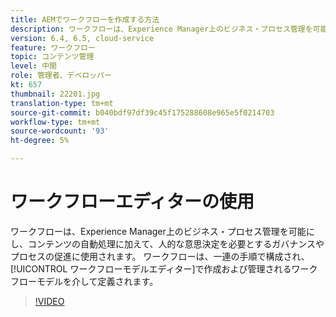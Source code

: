 ```yaml
---
title: AEMでワークフローを作成する方法
description: ワークフローは、Experience Manager上のビジネス・プロセス管理を可能にし、コンテンツの自動処理に加えて、人的な意思決定を必要とするガバナンスやプロセスの促進に使用されます。
version: 6.4, 6.5, cloud-service
feature: ワークフロー
topic: コンテンツ管理
level: 中間
role: 管理者、デベロッパー
kt: 657
thumbnail: 22201.jpg
translation-type: tm+mt
source-git-commit: b040bdf97df39c45f175288608e965e5f0214703
workflow-type: tm+mt
source-wordcount: '93'
ht-degree: 5%

---
```



# ワークフローエディターの使用

ワークフローは、Experience Manager上のビジネス・プロセス管理を可能にし、コンテンツの自動処理に加えて、人的な意思決定を必要とするガバナンスやプロセスの促進に使用されます。 ワークフローは、一連の手順で構成され、[!UICONTROL ワークフローモデルエディター]で作成および管理されるワークフローモデルを介して定義されます。

>[!VIDEO](https://video.tv.adobe.com/v/22201/?quality=12&learn=on)
